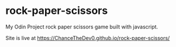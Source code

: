 # rock-paper-scissors
My Odin Project rock paper scissors game built with javascript.

Site is live at https://ChanceTheDev0.github.io/rock-paper-scissors/
